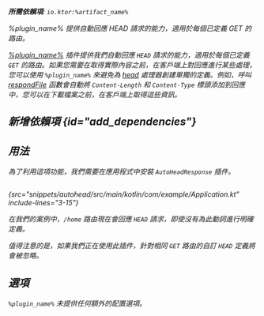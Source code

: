 [//]: # (title: 自動 HEAD 回應)

<var name="plugin_name" value="AutoHeadResponse"/>
<var name="artifact_name" value="ktor-server-auto-head-response"/>
<primary-label ref="server-plugin"/>

<tldr>
<p>
<b>所需依賴項</b>: <code>io.ktor:%artifact_name%</code>
</p>
<var name="example_name" value="autohead"/>
<include from="lib.topic" element-id="download_example"/>
<include from="lib.topic" element-id="native_server_supported"/>
</tldr>

<link-summary>
%plugin_name% 提供自動回應 HEAD 請求的能力，適用於每個已定義 GET 的路由。
</link-summary>

[%plugin_name%](https://api.ktor.io/ktor-server/ktor-server-plugins/ktor-server-auto-head-response/io.ktor.server.plugins.autohead/-auto-head-response.html) 插件提供我們自動回應 `HEAD` 請求的能力，適用於每個已定義 `GET` 的路由。如果您需要在取得實際內容之前，在客戶端上對回應進行某些處理，您可以使用 `%plugin_name%` 來避免為 [head](server-routing.md#define_route) 處理器創建單獨的定義。例如，呼叫 [respondFile](server-responses.md#file) 函數會自動將 `Content-Length` 和 `Content-Type` 標頭添加到回應中，您可以在下載檔案之前，在客戶端上取得這些資訊。

## 新增依賴項 {id="add_dependencies"}

<include from="lib.topic" element-id="add_ktor_artifact_intro"/>
<include from="lib.topic" element-id="add_ktor_artifact"/>

## 用法
為了利用這項功能，我們需要在應用程式中安裝 `AutoHeadResponse` 插件。

```kotlin
```
{src="snippets/autohead/src/main/kotlin/com/example/Application.kt" include-lines="3-15"}

在我們的案例中，`/home` 路由現在會回應 `HEAD` 請求，即使沒有為此動詞進行明確定義。

值得注意的是，如果我們正在使用此插件，針對相同 `GET` 路由的自訂 `HEAD` 定義將會被忽略。

## 選項
`%plugin_name%` 未提供任何額外的配置選項。